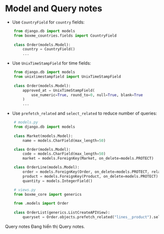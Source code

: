 
# Model and Query notes

* Use `CountryField` for `country` fields:
```python
    from django.db import models
    from boxme_countries.fields import CountryField
    
    class Order(models.Model):
        country = CountryField()
        ...
```

* Use `UnixTimeStampField` for time fields:
```python
    from django.db import models
    from unixtimestampfield import UnixTimeStampField
    
    class Order(models.Model):
        approved_at = UnixTimeStampField(
            use_numeric=True, round_to=0, null=True, blank=True
        )
        ...
```

* Use `prefetch_related` and `select_related` to reduce number of queries:
```python
    # models.py
    from django.db import models
    
    class Market(models.Model):
        name = models.CharField(max_length=50)

    class Order(models.Model):
        code = models.CharField(max_length=50)
        market = models.ForeignKey(Market, on_delete=models.PROTECT)

    class OrderLine(models.Model):
        order = models.ForeignKey(Order, on_delete=models.PROTECT, related_name="lines")
        product = models.ForeignKey(Product, on_delete=models.PROTECT)
        quantity = models.IntegerField()
```
```python
    # views.py
    from boxme_core import generics
    
    from .models import Order
    
    class OrderList(generics.ListCreateAPIView):
        queryset = Order.objects.prefetch_related("lines__product").select_related("market")
```
<!--stackedit_data:
eyJoaXN0b3J5IjpbLTI5NzM2OTAzNiw3MzA5OTgxMTZdfQ==
-->
Query notes
Đang hiển thị Query notes.